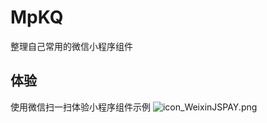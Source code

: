 # MpKQ
整理自己常用的微信小程序组件
## 体验
使用微信扫一扫体验小程序组件示例
<img src="/poemflower/MpKQ/blob/master/mp_kq/assets/images/icon_WeixinJSPAY.png?raw=true" alt="icon_WeixinJSPAY.png">
